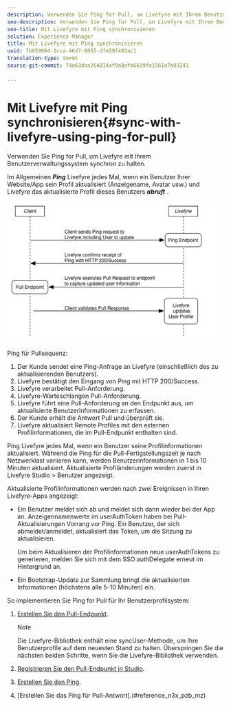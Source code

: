 ```yaml
---
description: Verwenden Sie Ping for Pull, um Livefyre mit Ihrem Benutzerverwaltungssystem synchron zu halten.
seo-description: Verwenden Sie Ping for Pull, um Livefyre mit Ihrem Benutzerverwaltungssystem synchron zu halten.
seo-title: Mit Livefyre mit Ping synchronisieren
solution: Experience Manager
title: Mit Livefyre mit Ping synchronisieren
uuid: 7b059064-1cca-46d7-8055-dfe59f493ac1
translation-type: tm+mt
source-git-commit: 74a63daa264014af9a8afb6639fa1561a7b83241

---
```



# Mit Livefyre mit Ping synchronisieren{#sync-with-livefyre-using-ping-for-pull}

Verwenden Sie Ping for Pull, um Livefyre mit Ihrem Benutzerverwaltungssystem synchron zu halten.

Im Allgemeinen ***Ping*** Livefyre jedes Mal, wenn ein Benutzer Ihrer Website/App sein Profil aktualisiert (Anzeigename, Avatar usw.) und Livefyre das aktualisierte Profil dieses Benutzers ***abruft*** .

![](assets/Ping-for-Pull.png)

Ping für Pullsequenz:

1. Der Kunde sendet eine Ping-Anfrage an Livefyre (einschließlich des zu aktualisierenden Benutzers).
1. Livefyre bestätigt den Eingang von Ping mit HTTP 200/Success.
1. Livefyre verarbeitet Pull-Anforderung.
1. Livefyre-Warteschlangen Pull-Anforderung.
1. Livefyre führt eine Pull-Anforderung an den Endpunkt aus, um aktualisierte Benutzerinformationen zu erfassen.
1. Der Kunde erhält die Antwort Pull und überprüft sie.
1. Livefyre aktualisiert Remote Profiles mit den externen Profilinformationen, die im Pull-Endpunkt enthalten sind.

Ping Livefyre jedes Mal, wenn ein Benutzer seine Profilinformationen aktualisiert. Während die Ping für die Pull-Fertigstellungszeit je nach Netzwerklast variieren kann, werden Benutzerinformationen in 1 bis 10 Minuten aktualisiert. Aktualisierte Profiländerungen werden zuerst in Livefyre Studio &gt; Benutzer angezeigt.

Aktualisierte Profilinformationen werden nach zwei Ereignissen in Ihren Livefyre-Apps angezeigt:

* Ein Benutzer meldet sich ab und meldet sich dann wieder bei der App an. Anzeigennamenwerte im userAuthToken haben bei Pull-Aktualisierungen Vorrang vor Ping. Ein Benutzer, der sich abmeldet/anmeldet, aktualisiert das Token, um die Sitzung zu aktualisieren.

   Um beim Aktualisieren der Profilinformationen neue userAuthTokens zu generieren, melden Sie sich mit dem SSO authDelegate erneut im Hintergrund an.

* Ein Bootstrap-Update zur Sammlung bringt die aktualisierten Informationen (höchstens alle 5-10 Minuten) ein.

So implementieren Sie Ping for Pull für Ihr Benutzerprofilsystem:

1. [Erstellen Sie den Pull-Endpunkt](#t_build_the_pull_endpoint).

   >[!NOTE]
   >
   >Die Livefyre-Bibliothek enthält eine syncUser-Methode, um Ihre Benutzerprofile auf dem neuesten Stand zu halten. Überspringen Sie die nächsten beiden Schritte, wenn Sie die Livefyre-Bibliothek verwenden.

1. [Registrieren Sie den Pull-Endpunkt in Studio](#register_the_endpoint_with_studio).
1. [Erstellen Sie den Ping](#t_build_the_ping).
1. [Erstellen Sie das Ping für Pull-Antwort].(#reference_n3x_pzb_mz)
